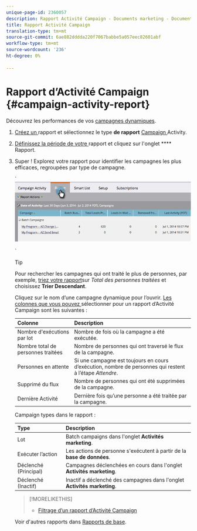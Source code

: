 ```yaml
---
unique-page-id: 2360057
description: Rapport Activité Campaign - Documents marketing - Documentation du produit
title: Rapport Activité Campaign
translation-type: tm+mt
source-git-commit: 6ae882dddda220f7067babbe5a057eec82601abf
workflow-type: tm+mt
source-wordcount: '236'
ht-degree: 0%

---
```



# Rapport d’Activité Campaign {#campaign-activity-report}

Découvrez les performances de vos [campagnes dynamiques](https://docs.marketo.com/display/docs/smart+campaigns).

1. [Créez un ](../../../../product-docs/reporting/basic-reporting/creating-reports/create-a-report-in-a-program.md) rapport et sélectionnez le type **de rapport** [Campaign ](report-type-overview.md)Activity.
1. [Définissez la période de votre ](../../../../product-docs/reporting/basic-reporting/editing-reports/change-a-report-time-frame.md) rapport et cliquez sur l&#39;onglet  **** Rapport.
1. Super ! Explorez votre rapport pour identifier les campagnes les plus efficaces, regroupées par type de campagne.

   ` ![](assets/image2014-9-16-16-3a8-3a45.png)

   `

   >[!TIP]
   >
   >Pour rechercher les campagnes qui ont traité le plus de personnes, par exemple, [triez votre rapport](../../../../product-docs/reporting/basic-reporting/editing-reports/sort-report-on-columns.md)sur *Total des personnes traitées* et choisissez **Trier Descendant**.

   Cliquez sur le nom d’une campagne dynamique pour l’ouvrir.  [Les colonnes que vous pouvez ](../../../../product-docs/reporting/basic-reporting/editing-reports/select-report-columns.md) sélectionner pour un rapport d’Activité Campaign sont les suivantes :

   | Colonne | Description |
   |---|---|
   | Nombre d&#39;exécutions par lot | Nombre de fois où la campagne a été exécutée. |
   | Nombre total de personnes traitées | Nombre de personnes qui ont traversé le flux de la campagne. |
   | Personnes en attente | Si une campagne est toujours en cours d’exécution, nombre de personnes qui restent à l’étape *Attendre*. |
   | Supprimé du flux | Nombre de personnes qui ont été supprimées de la campagne. |
   | Dernière Activité | Dernière fois qu’une personne a été traitée par la campagne. |

   Campaign types dans le rapport :

   | Type | Description |
   |---|---|
   | Lot | Batch campaigns dans l&#39;onglet **Activités marketing**. |
   | Exécuter l’action | Les actions de personne s&#39;exécutent à partir de la **base de données**. |
   | Déclenché (Principal) | Campagnes déclenchées en cours dans l&#39;onglet **Activités marketing**. |
   | Déclenché (Inactif) | Inactif a déclenché des campagnes dans l&#39;onglet **Activités marketing**. |

   >[!MORELIKETHIS]
   >
   >
   >    
   >    
   >    * [Filtrage d’un rapport d’Activité Campaign](../../../../product-docs/reporting/basic-reporting/report-activity/filter-a-campaign-activity-report.md)


   Voir d&#39;autres rapports dans [Rapports de base](https://docs.marketo.com/display/docs/basic+reporting).

